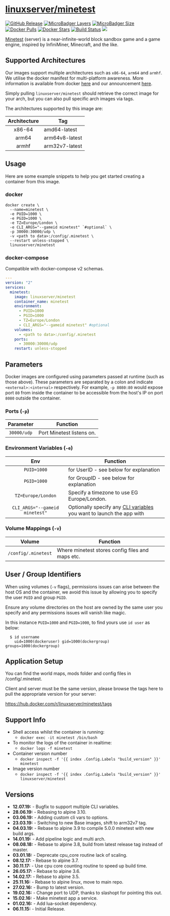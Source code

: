 # [linuxserver/minetest](https://github.com/linuxserver/docker-minetest)

[![GitHub Release](https://img.shields.io/github/release/linuxserver/docker-minetest.svg?style=flat-square&color=E68523)](https://github.com/linuxserver/docker-minetest/releases)
[![MicroBadger Layers](https://img.shields.io/microbadger/layers/linuxserver/minetest.svg?style=flat-square&color=E68523)](https://microbadger.com/images/linuxserver/minetest "Get your own version badge on microbadger.com")
[![MicroBadger Size](https://img.shields.io/microbadger/image-size/linuxserver/minetest.svg?style=flat-square&color=E68523)](https://microbadger.com/images/linuxserver/minetest "Get your own version badge on microbadger.com")
[![Docker Pulls](https://img.shields.io/docker/pulls/linuxserver/minetest.svg?style=flat-square&color=E68523)](https://hub.docker.com/r/linuxserver/minetest)
[![Docker Stars](https://img.shields.io/docker/stars/linuxserver/minetest.svg?style=flat-square&color=E68523)](https://hub.docker.com/r/linuxserver/minetest)
[![Build Status](https://ci.linuxserver.io/view/all/job/Docker-Pipeline-Builders/job/docker-minetest/job/master/badge/icon?style=flat-square)](https://ci.linuxserver.io/job/Docker-Pipeline-Builders/job/docker-minetest/job/master/)
[![](https://lsio-ci.ams3.digitaloceanspaces.com/linuxserver/minetest/latest/badge.svg)](https://lsio-ci.ams3.digitaloceanspaces.com/linuxserver/minetest/latest/index.html)

[Minetest](http://www.minetest.net/) (server) is a near-infinite-world block sandbox game and a game engine, inspired by InfiniMiner, Minecraft, and the like.

## Supported Architectures

Our images support multiple architectures such as `x86-64`, `arm64` and `armhf`. We utilise the docker manifest for multi-platform awareness. More information is available from docker [here](https://github.com/docker/distribution/blob/master/docs/spec/manifest-v2-2.md#manifest-list) and our announcement [here](https://blog.linuxserver.io/2019/02/21/the-lsio-pipeline-project/).

Simply pulling `linuxserver/minetest` should retrieve the correct image for your arch, but you can also pull specific arch images via tags.

The architectures supported by this image are:

| Architecture | Tag |
| :----: | --- |
| x86-64 | amd64-latest |
| arm64 | arm64v8-latest |
| armhf | arm32v7-latest |


## Usage

Here are some example snippets to help you get started creating a container from this image.

### docker

```
docker create \
  --name=minetest \
  -e PUID=1000 \
  -e PGID=1000 \
  -e TZ=Europe/London \
  -e CLI_ARGS="--gameid minetest" `#optional` \
  -p 30000:30000/udp \
  -v <path to data>:/config/.minetest \
  --restart unless-stopped \
  linuxserver/minetest
```


### docker-compose

Compatible with docker-compose v2 schemas.

```yaml
---
version: "2"
services:
  minetest:
    image: linuxserver/minetest
    container_name: minetest
    environment:
      - PUID=1000
      - PGID=1000
      - TZ=Europe/London
      - CLI_ARGS="--gameid minetest" #optional
    volumes:
      - <path to data>:/config/.minetest
    ports:
      - 30000:30000/udp
    restart: unless-stopped
```

## Parameters

Docker images are configured using parameters passed at runtime (such as those above). These parameters are separated by a colon and indicate `<external>:<internal>` respectively. For example, `-p 8080:80` would expose port `80` from inside the container to be accessible from the host's IP on port `8080` outside the container.

### Ports (`-p`)

| Parameter | Function |
| :----: | --- |
| `30000/udp` | Port Minetest listens on. |


### Environment Variables (`-e`)

| Env | Function |
| :----: | --- |
| `PUID=1000` | for UserID - see below for explanation |
| `PGID=1000` | for GroupID - see below for explanation |
| `TZ=Europe/London` | Specify a timezone to use EG Europe/London. |
| `CLI_ARGS="--gameid minetest"` | Optionally specify any [CLI variables](https://wiki.minetest.net/Command_line) you want to launch the app with |

### Volume Mappings (`-v`)

| Volume | Function |
| :----: | --- |
| `/config/.minetest` | Where minetest stores config files and maps etc. |



## User / Group Identifiers

When using volumes (`-v` flags), permissions issues can arise between the host OS and the container, we avoid this issue by allowing you to specify the user `PUID` and group `PGID`.

Ensure any volume directories on the host are owned by the same user you specify and any permissions issues will vanish like magic.

In this instance `PUID=1000` and `PGID=1000`, to find yours use `id user` as below:

```
  $ id username
    uid=1000(dockeruser) gid=1000(dockergroup) groups=1000(dockergroup)
```

## Application Setup

You can find the world maps, mods folder and config files in /config/.minetest.

Client and server must be the same version, please browse the tags here to pull the appropriate version for your server:

https://hub.docker.com/r/linuxserver/minetest/tags



## Support Info

* Shell access whilst the container is running:
  * `docker exec -it minetest /bin/bash`
* To monitor the logs of the container in realtime:
  * `docker logs -f minetest`
* Container version number
  * `docker inspect -f '{{ index .Config.Labels "build_version" }}' minetest`
* Image version number
  * `docker inspect -f '{{ index .Config.Labels "build_version" }}' linuxserver/minetest`

## Versions

* **12.07.19:** - Bugfix to support multiple CLI variables.
* **28.06.19:** - Rebasing to alpine 3.10.
* **03.06.19:** - Adding custom cli vars to options.
* **23.03.19:** - Switching to new Base images, shift to arm32v7 tag.
* **04.03.19:** - Rebase to alpine 3.9 to compile 5.0.0 minetest with new build args.
* **14.01.19:** - Add pipeline logic and multi arch.
* **08.08.18:** - Rebase to alpine 3.8, build from latest release tag instead of master.
* **03.01.18:** - Deprecate cpu_core routine lack of scaling.
* **08.12.17:** - Rebase to alpine 3.7.
* **30.11.17:** - Use cpu core counting routine to speed up build time.
* **26.05.17:** - Rebase to alpine 3.6.
* **14.02.17:** - Rebase to alpine 3.5.
* **25.11.16:** - Rebase to alpine linux, move to main repo.
* **27.02.16:** - Bump to latest version.
* **19.02.16:** - Change port to UDP, thanks to slashopt for pointing this out.
* **15.02.16:** - Make minetest app a service.
* **01.02.16:** - Add lua-socket dependency.
* **06.11.15:** - Initial Release.
